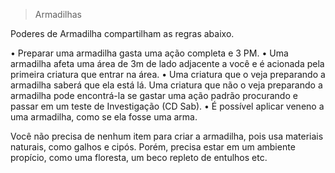 > Armadilhas

Poderes de Armadilha compartilham as regras abaixo.

• Preparar uma armadilha gasta uma ação completa e 3 PM.
• Uma armadilha afeta uma área de 3m de lado adjacente a você e é acionada pela primeira criatura que entrar na área.
• Uma criatura que o veja preparando a armadilha saberá que ela está lá. Uma criatura que não o veja preparando a armadilha pode encontrá-la se gastar uma ação padrão procurando e passar em um teste de Investigação (CD Sab).
• É possível aplicar veneno a uma armadilha, como se ela fosse uma arma.

Você não precisa de nenhum item para criar a armadilha, pois usa materiais naturais, como galhos e cipós. Porém, precisa estar em um ambiente propício, como uma floresta, um beco repleto de entulhos etc.